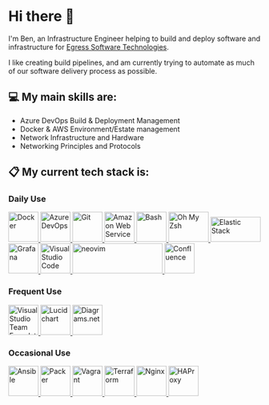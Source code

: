 # Hi there 👋

I'm Ben, an Infrastructure Engineer helping to build and deploy software and infrastructure for [Egress Software Technologies](https://www.egress.com/).

I like creating build pipelines, and am currently trying to automate as much of our software delivery process as possible.

## :computer: My main skills are:
- Azure DevOps Build & Deployment Management
- Docker & AWS Environment/Estate management
- Network Infrastructure and Hardware
- Networking Principles and Protocols

## :clipboard: My current tech stack is:
### Daily Use

<a href="https://www.docker.com/" target="_blank"> <img src="https://devicons.github.io/devicon/devicon.git/icons/docker/docker-original.svg" alt="Docker" width="60" height="60"/> </a>
<a href="https://azure.microsoft.com/en-gb/services/devops/" target="_blank"> <img src="https://pbs.twimg.com/profile_images/1145617831905681408/XNKktHjN_400x400.png" alt="Azure DevOps" width="60" height="60"/> </a>
<a href="https://git-scm.com/" target="_blank"> <img src="https://devicons.github.io/devicon/devicon.git/icons/git/git-original.svg" alt="Git" width="60" height="60"/> </a>
<a href="https://aws.amazon.com/" target="_blank"> <img src="https://devicons.github.io/devicon/devicon.git/icons/amazonwebservices/amazonwebservices-original.svg" alt="Amazon Web Services" width="60" height="60"/> </a>
<a href="https://www.gnu.org/software/bash/" target="_blank"> <img src="https://bashlogo.com/img/symbol/svg/full_colored_dark.svg" alt="Bash" width="60" height="60"/>
</a> <a href="https://ohmyz.sh/" target="_blank"> <img src="https://s3.amazonaws.com/ohmyzsh/oh-my-zsh-logo.png" alt="Oh My Zsh" width="80" height="60"/> </a>
<a href="https://www.elastic.co/" target="_blank"> <img src="https://static-www.elastic.co/v3/assets/bltefdd0b53724fa2ce/blt74acb493aaf69084/5ea8c8dbf5880355558334cd/brand-elastic-stack-220x130.svg" alt="Elastic Stack" width="100" height="50"/>
</a> <a href="https://grafana.com/" target="_blank"> <img src="https://grafana.com/static/img/menu/grafana.svg" alt="Grafana" width="60" height="60"/> </a>
<a href="https://code.visualstudio.com/" target="_blank"> <img src="https://pbs.twimg.com/profile_images/1278357302601347072/BGZIBPH9_400x400.jpg" alt="Visual Studio Code" width="60" height="60"/> </a>
<a href="https://neovim.io/" target="_blank"> <img src="https://raw.githubusercontent.com/neovim/neovim.github.io/master/images/logo%402x.png" alt="neovim" width="180" height="60"/> </a>
<a href="https://www.atlassian.com/software/confluence" target="_blank"> <img src="https://pbs.twimg.com/profile_images/1022908662392619008/5_z16TbH_400x400.jpg" alt="Confluence" width="60" height="60"/> </a>

### Frequent Use

<a href="https://docs.microsoft.com/en-us/visualstudio/windows/?view=vs-2019" target="_blank"> <img src="https://devicons.github.io/devicon/devicon.git/icons/visualstudio/visualstudio-plain.svg" alt="Visual Studio Team Foundation Services" width="60" height="60"/> </a>
<a href="https://www.lucidchart.com/pages/" target="_blank"> <img src="https://pbs.twimg.com/profile_images/1313517808605564929/EYH_4isd_400x400.jpg" alt="Lucidchart" width="60" height="60"/> </a>
<a href="https://www.diagrams.net/" target="_blank"> <img src="https://pbs.twimg.com/profile_images/976028830430351361/Hh-vWsQ0_400x400.jpg" alt="Diagrams.net" width="60" height="60"/> </a>

### Occasional Use

<a href="https://www.ansible.com/" target="_blank"> <img src="https://avatars1.githubusercontent.com/u/1507452?s=200&v=4" alt="Ansible" width="60" height="60"/> </a>
<a href="https://www.packer.io/" target="_blank"> <img src="https://www.datocms-assets.com/2885/1588883226-packerverticallogofullcolorrgb.svg" alt="Packer" width="60" height="60"/> </a>
<a href="https://www.vagrantup.com/" target="_blank"> <img src="https://www.datocms-assets.com/2885/1588883135-vagrantverticallogofullcolorrgb.svg" alt="Vagrant" width="60" height="60"/> </a>
<a href="https://www.terraform.io/" target="_blank"> <img src="https://www.datocms-assets.com/2885/1588888060-terraformverticallogofullcolorrgb.svg" alt="Terraform" width="60" height="60"/> </a>
<a href="https://www.nginx.com/" target="_blank"> <img src="https://devicons.github.io/devicon/devicon.git/icons/nginx/nginx-original.svg" alt="Nginx" width="60" height="60"/> </a>
<a href="http://www.haproxy.org/" target="_blank"> <img src="https://avatars2.githubusercontent.com/u/38220289?s=200&v=4" alt="HAProxy" width="60" height="60"/> </a>


<!--
**BenResTech/benrestech** is a ✨ _special_ ✨ repository because its `README.md` (this file) appears on your GitHub profile.

Here are some ideas to get you started:

- 🔭 I’m currently working on ...
- 🌱 I’m currently learning ...
- 👯 I’m looking to collaborate on ...
- 🤔 I’m looking for help with ...
- 💬 Ask me about ...
- 📫 How to reach me: ...
- 😄 Pronouns: ...
- ⚡ Fun fact: ...
-->
